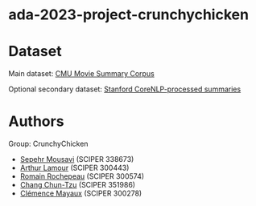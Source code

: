 # ada-2023-project-crunchychicken

# Dataset

Main dataset: [CMU Movie Summary Corpus](https://www.cs.cmu.edu/~ark/personas/)

Optional secondary dataset: [Stanford CoreNLP-processed summaries](https://www.cs.cmu.edu/~ark/personas/data/corenlp_plot_summaries.tar)

# Authors
Group: CrunchyChicken
- [Sepehr Mousavi](mailto:sepehr.mousavi@epfl.ch) (SCIPER 338673)
- [Arthur Lamour](mailto:arthur.lamour@epfl.ch) (SCIPER 300443)
- [Romain Rochepeau](mailto:romain.rochepeau@epfl.ch) (SCIPER 300574)
- [Chang Chun-Tzu](mailto:chun-tzu.chang@epfl.ch) (SCIPER 351986)
- [Clémence Mayaux](mailto:clemence.mayaux@epfl.ch) (SCIPER 300278)
